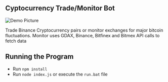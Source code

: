 ## Cyptocurrency Trade/Monitor Bot
![Demo Picture](https://raw.githubusercontent.com/guo-alan/Trade-Bot/master/demo.png)

Trade Binance Cryptocurrency pairs or monitor exchanges for major bitcoin fluctuations. Monitor uses GDAX, Binance, Bitfinex and Bitmex API calls to fetch data

## Running the Program
- Run `npm install`
- Run `node index.js` or execute the `run.bat` file
